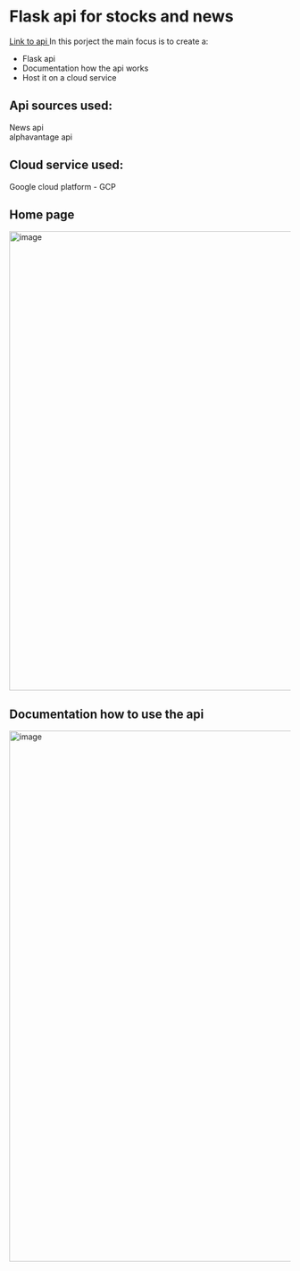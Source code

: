 # Flask api for stocks and news
<a href="flaskapi-386415.ue.r.appspot.com/"> Link to api </a>
In this porject the main focus is to create a:
- Flask api
- Documentation how the api works
- Host it on a cloud service

## Api sources used:
News api \
alphavantage api

## Cloud service used:
Google cloud platform - GCP


## Home page

<img width="821" alt="image" src="https://github.com/Aliti-Coding/stocks_flask_api/assets/99643105/e96e1eb7-52ca-473a-8664-1b3f3fa529f4">

## Documentation how to use the api
<img width="949" alt="image" src="https://github.com/Aliti-Coding/stocks_flask_api/assets/99643105/45bc40ee-45a0-4b4c-9e75-1c2192b9526e">

